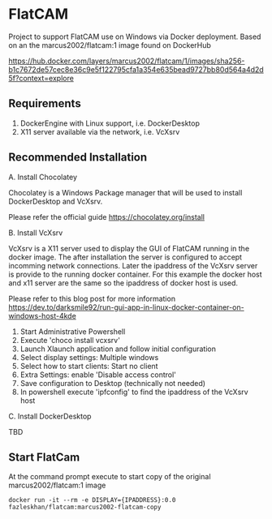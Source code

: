 # FlatCAM

Project to support FlatCAM use on Windows via Docker deployment. 
Based on an the marcus2002/flatcam:1 image found on DockerHub

https://hub.docker.com/layers/marcus2002/flatcam/1/images/sha256-b1c7672de57cec8e36c9e5f122795cfa1a354e635bead9727bb80d564a4d2d5f?context=explore

## Requirements

1. DockerEngine with Linux support, i.e. DockerDesktop
2. X11 server available via the network, i.e. VcXsrv

## Recommended Installation

A. Install Chocolatey

Chocolatey is a Windows Package manager that will be used to install DockerDesktop and VcXsrv.

Please refer the official guide https://chocolatey.org/install

B. Install VcXsrv

VcXsrv is a X11 server used to display the GUI of FlatCAM running in the docker image. 
The after installation the server is configured to accept incomming network connections.
Later the ipaddress of the VcXsrv server is provide to the running docker container.
For this example the docker host and x11 server are the same so the ipaddress of docker host is used.

Please refer to this blog post for more information https://dev.to/darksmile92/run-gui-app-in-linux-docker-container-on-windows-host-4kde

1. Start Administrative Powershell
2. Execute 'choco install vcxsrv'
3. Launch Xlaunch application and follow initial configuration
4. Select display settings: Multiple windows
5. Select how to start clients: Start no client
6. Extra Settings: enable 'Disable access control' 
7. Save configuration to Desktop (technically not needed)
8. In powershell execute 'ipfconfig' to find the ipaddress of the VcXsrv host

C. Install DockerDesktop

TBD

## Start FlatCam

At the command prompt execute to start copy of the original marcus2002/flatcam:1 image 

```
docker run -it --rm -e DISPLAY={IPADDRESS}:0.0 fazleskhan/flatcam:marcus2002-flatcam-copy 
```